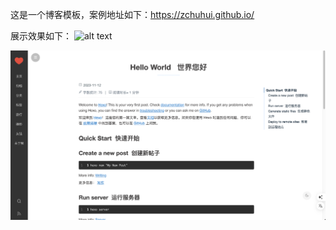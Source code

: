这是一个博客模板，案例地址如下：https://zchuhui.github.io/

展示效果如下：
![alt text](./source/images/image.png)

![alt text](./source/images/image2.png)
